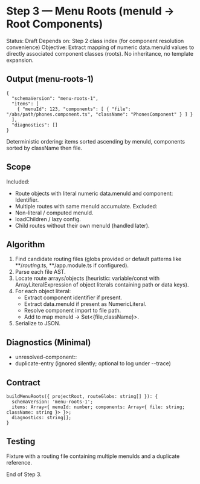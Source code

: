 # Step 3 — Menu Roots (menuId → Root Components)

Status: Draft
Depends on: Step 2 class index (for component resolution convenience)
Objective: Extract mapping of numeric data.menuId values to directly associated component classes (roots). No inheritance, no template expansion.

## Output (menu-roots-1)
```
{
  "schemaVersion": "menu-roots-1",
  "items": [
    { "menuId": 123, "components": [ { "file": "/abs/path/phones.component.ts", "className": "PhonesComponent" } ] }
  ],
  "diagnostics": []
}
```
Deterministic ordering: items sorted ascending by menuId, components sorted by className then file.

## Scope
Included:
- Route objects with literal numeric data.menuId and component: Identifier.
- Multiple routes with same menuId accumulate.
Excluded:
- Non-literal / computed menuId.
- loadChildren / lazy config.
- Child routes without their own menuId (handled later).

## Algorithm
1. Find candidate routing files (globs provided or default patterns like **/*routing*.ts, **/app.module.ts if configured).
2. Parse each file AST.
3. Locate route arrays/objects (heuristic: variable/const with ArrayLiteralExpression of object literals containing path or data keys).
4. For each object literal:
   - Extract component identifier if present.
   - Extract data.menuId if present as NumericLiteral.
   - Resolve component import to file path.
   - Add to map menuId → Set<{file,className}>.
5. Serialize to JSON.

## Diagnostics (Minimal)
- unresolved-component:<Identifier>:<file>
- duplicate-entry (ignored silently; optional to log under --trace)

## Contract
```
buildMenuRoots({ projectRoot, routeGlobs: string[] }): {
  schemaVersion: 'menu-roots-1';
  items: Array<{ menuId: number; components: Array<{ file: string; className: string }> }>;
  diagnostics: string[];
}
```

## Testing
Fixture with a routing file containing multiple menuIds and a duplicate reference.

End of Step 3.

